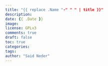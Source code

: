 ```yaml
---
title: "{{ replace .Name "-" " " | title }}"
description: 
date: {{ .Date }}
image: 
license: GPLv3
comments: true
draft: false
toc: true
categories:
tags:
author: "Said Neder"
---
```

